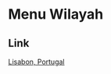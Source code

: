 # Menu Wilayah

## Link

[Lisabon, Portugal](https://github.com/gigit-pemilu/pemilu-2024-99-luar-negeri/tree/main/pilpres/hitung-suara/sub/99-luar-negeri/sub/66-lisabon-portugal/sub/01-lisabon-portugal)

